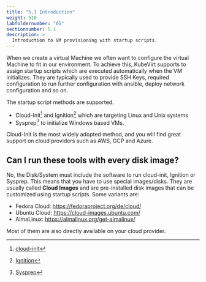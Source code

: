 ```yaml
---
title: "5.1 Introduction"
weight: 510
labfoldernumber: "05"
sectionnumber: 5.1
description: >
  Introduction to VM provisioning with startup scripts. 
---
```


When we create a virtual Machine we often want to configure the virtual Machine to fit in our environment. To achieve this, KubeVirt
supports to assign startup scripts which are executed automatically when the VM initializes. They are typically used to
provide SSH Keys, required configuration to run further configuration with ansible, deploy network configuration and so on.

The startup script methods are supported.

* Cloud-Init[^1] and Ignition[^2] which are targeting Linux and Unix systems
* Sysprep[^3] to initialize Windows based VMs.

Cloud-Init is the most widely adopted method, and you will find great support on cloud providers such as AWS, GCP and Azure.


## Can I run these tools with every disk image?

No, the Disk/System must include the software to run cloud-init, Ignition or Sysprep. This means that you have to use special images/disks.
They are usually called **Cloud Images** and are pre-installed disk images that can be customized using startup scripts.
Some variants are:

* Fedora Cloud: https://fedoraproject.org/de/cloud/
* Ubuntu Cloud: https://cloud-images.ubuntu.com/
* AlmaLinux: https://almalinux.org/get-almalinux/

Most of them are also directly available on your cloud provider.


[^1]: [cloud-init](https://cloud-init.io/)
[^2]: [Ignition](https://coreos.github.io/ignition/)
[^3]: [Sysprep](https://learn.microsoft.com/de-de/windows-hardware/manufacture/desktop/sysprep--system-preparation--overview?view=windows-11)
